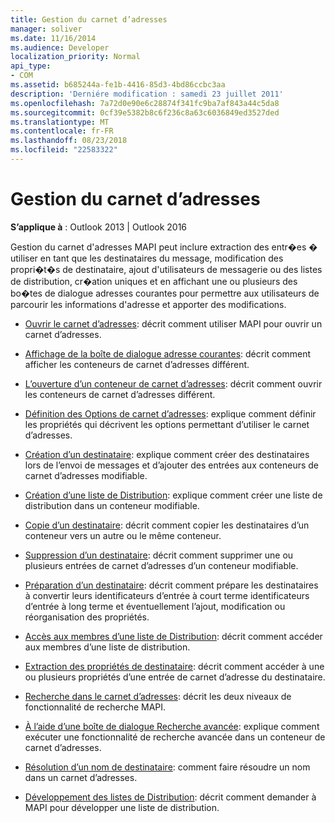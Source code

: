 ```yaml
---
title: Gestion du carnet d’adresses
manager: soliver
ms.date: 11/16/2014
ms.audience: Developer
localization_priority: Normal
api_type:
- COM
ms.assetid: b685244a-fe1b-4416-85d3-4bd86ccbc3aa
description: 'Derniére modification : samedi 23 juillet 2011'
ms.openlocfilehash: 7a72d0e90e6c28874f341fc9ba7af843a44c5da8
ms.sourcegitcommit: 0cf39e5382b8c6f236c8a63c6036849ed3527ded
ms.translationtype: MT
ms.contentlocale: fr-FR
ms.lasthandoff: 08/23/2018
ms.locfileid: "22583322"
---
```

# <a name="handling-the-address-book"></a>Gestion du carnet d’adresses
  
**S’applique à** : Outlook 2013 | Outlook 2016 
  
Gestion du carnet d'adresses MAPI peut inclure extraction des entr�es � utiliser en tant que les destinataires du message, modification des propri�t�s de destinataire, ajout d'utilisateurs de messagerie ou des listes de distribution, cr�ation uniques et en affichant une ou plusieurs des bo�tes de dialogue adresses courantes pour permettre aux utilisateurs de parcourir les informations d'adresse et apporter des modifications.

- [Ouvrir le carnet d’adresses](opening-the-address-book.md): décrit comment utiliser MAPI pour ouvrir un carnet d’adresses.
    
- [Affichage de la boîte de dialogue adresse courantes](displaying-the-common-address-dialog-box.md): décrit comment afficher les conteneurs de carnet d’adresses différent.
    
- [L’ouverture d’un conteneur de carnet d’adresses](opening-an-address-book-container.md): décrit comment ouvrir les conteneurs de carnet d’adresses différent.
    
- [Définition des Options de carnet d’adresses](setting-address-book-options.md): explique comment définir les propriétés qui décrivent les options permettant d’utiliser le carnet d’adresses.
    
- [Création d’un destinataire](creating-a-recipient.md): explique comment créer des destinataires lors de l’envoi de messages et d’ajouter des entrées aux conteneurs de carnet d’adresses modifiable.
    
- [Création d’une liste de Distribution](creating-a-distribution-list.md): explique comment créer une liste de distribution dans un conteneur modifiable.
    
- [Copie d’un destinataire](copying-a-recipient.md): décrit comment copier les destinataires d’un conteneur vers un autre ou le même conteneur.
    
- [Suppression d’un destinataire](deleting-a-recipient.md): décrit comment supprimer une ou plusieurs entrées de carnet d’adresses d’un conteneur modifiable.
    
- [Préparation d’un destinataire](preparing-a-recipient.md): décrit comment prépare les destinataires à convertir leurs identificateurs d’entrée à court terme identificateurs d’entrée à long terme et éventuellement l’ajout, modification ou réorganisation des propriétés.
    
- [Accès aux membres d’une liste de Distribution](accessing-the-members-of-a-distribution-list.md): décrit comment accéder aux membres d’une liste de distribution.
    
- [Extraction des propriétés de destinataire](retrieving-recipient-properties.md): décrit comment accéder à une ou plusieurs propriétés d’une entrée de carnet d’adresse du destinataire.
    
- [Recherche dans le carnet d’adresses](searching-the-address-book.md): décrit les deux niveaux de fonctionnalité de recherche MAPI. 
    
- [À l’aide d’une boîte de dialogue Recherche avancée](using-an-advanced-search-dialog-box.md): explique comment exécuter une fonctionnalité de recherche avancée dans un conteneur de carnet d’adresses.
    
- [Résolution d’un nom de destinataire](resolving-a-recipient-name.md): comment faire résoudre un nom dans un carnet d’adresses.
    
- [Développement des listes de Distribution](expanding-distribution-lists.md): décrit comment demander à MAPI pour développer une liste de distribution.
    

